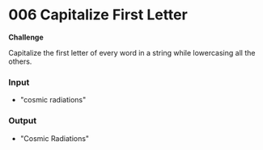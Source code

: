 # 006 Capitalize First Letter

**Challenge**

Capitalize the first letter of every word in a string while lowercasing all the others.

### Input

- "cosmic radiations"

### Output

- "Cosmic Radiations"
